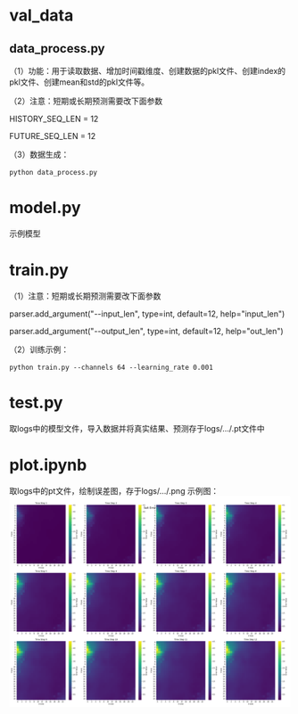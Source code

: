 # val_data
## data_process.py
（1）功能：用于读取数据、增加时间戳维度、创建数据的pkl文件、创建index的pkl文件、创建mean和std的pkl文件等。

（2）注意：短期或长期预测需要改下面参数

HISTORY_SEQ_LEN = 12

FUTURE_SEQ_LEN = 12

（3）数据生成：
```
python data_process.py
```
# model.py
示例模型
# train.py
（1）注意：短期或长期预测需要改下面参数

parser.add_argument("--input_len", type=int, default=12, help="input_len")

parser.add_argument("--output_len", type=int, default=12, help="out_len")

（2）训练示例：
```
python train.py --channels 64 --learning_rate 0.001
```
# test.py
取logs中的模型文件，导入数据并将真实结果、预测存于logs/.../.pt文件中
# plot.ipynb
取logs中的pt文件，绘制误差图，存于logs/.../.png
示例图：
![image](logs/2025-04-13-12-03-12-eastsea/Salt_Error_heatmap.png)
